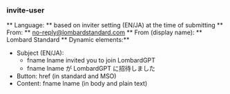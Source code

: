 ### invite-user

** Language: ** based on inviter setting (EN/JA) at the time of submitting
** From: ** no-reply@lombardstandard.com
** From (display name): ** Lombard Standard
** Dynamic elements:**
* Subject (EN/JA): 
  * fname lname invited you to join LombardGPT
  * fname lname が LombardGPT に招待しました
* Button: href (in standard and MSO)
* Content: fname lname  (in body and plain text)

